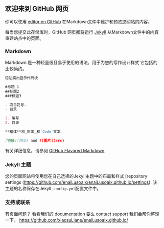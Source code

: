 ## 欢迎来到 GitHub 网页

你可以使用 [editor on GitHub](https://github.com/enaiLusoaix/enaiLusoaix.github.io/edit/master/README.md) 在Markdown文件中维护和预览您网站的内容。

每当您提交此存储库时，GitHub 网页都将运行 [Jekyll](https://jekyllrb.com/) 从Markdown文件中的内容重建站点中的页面。

### Markdown

Markdown 是一种轻量级且易于使用的语法，用于为您的写作设计样式 它包括的比较简约。

```markdown
语法突出显示代码块

#标题 1
##标题2
###标题3

- 项目符号- 
- 目录

1. 编号
2. 目录

**粗体**和_斜体_和`Code`文本

[链接](网址) and ![图片](src)
```
有关详细信息，请参阅 [GitHub Flavored Markdown](https://guides.github.com/features/mastering-markdown/).

### Jekyll 主题

您的页面网站将使用您在自己选择的Jekyll主题中的布局和样式 
[repository settings (https://github.com/enaiLusoaix/enaiLusoaix.github.io/settings). 该主题的名称保存在Jekyll`_config.yml`配置文件中。

### 支持或联系

有页面问题？ 看看我们的 [documentation](https://help.github.com/categories/github-pages-basics/) 要么 [contact support](https://github.com/contact) 我们会帮你整理一下。
https://github.com/xiaosuLiane/enaiLusoaix.github.io/
